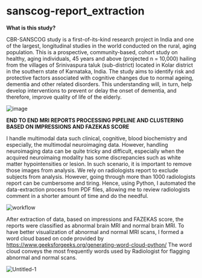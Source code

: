 ﻿# sanscog-report_extraction
 
<b>What is this study?</b>

CBR-SANSCOG study is a first-of-its-kind research project in India and one of the largest, longitudinal studies in the world conducted on the rural, aging population. This is a prospective, community-based, cohort study on healthy, aging individuals, 45 years and above (projected n = 10,000) hailing from the villages of Srinivaspura taluk (sub-district) located in Kolar district in the southern state of Karnataka, India. The study aims to identify risk and protective factors associated with cognitive changes due to normal ageing, dementia and other related disorders. This understanding will, in turn, help develop interventions to prevent or delay the onset of dementia, and therefore, improve quality of life of the elderly.

![image](https://github.com/pradhanhitesh/sanscog-report_extraction/assets/97480316/7b1024c1-d576-470b-9f56-9b95d8ff82d0)

<b>END TO END MRI REPORTS PROCESSING PIPELINE AND CLUSTERING BASED ON IMPRESSIONS AND FAZEKAS SCORE</b>

I handle multimodal data such clinical, cognitive, blood biochemistry and especially, the multimodal neuroimaging data. However, handling neuroimaging data can be quite tricky and difficult, especially when the acquired neuroimaing modality has some discrepancies such as white matter hypointensities or lesion. In such scenario, it is important to remove those images from analysis. We rely on radiologists report to exclude subjects from analysis. However, going through more than 1000 radiologists report can be cumbersome and tiring. Hence, using Python, I automated the data-extraction process from PDF files, allowing me to review radiologists comment in a shorter amount of time and do the needful. 

![workflow](https://github.com/pradhanhitesh/sanscog-report_extraction/assets/97480316/da9ae611-cf2f-495a-b1b1-768b02cfbdda)

After extraction of data, based on impressions and FAZEKAS score, the reports were classified as abnormal brain MRI and normal brain MRI. To have better visualization of abnormal and normal MRI scans, I formed a word cloud based on code provided by https://www.geeksforgeeks.org/generating-word-cloud-python/ The word cloud conveys the most frequently words used by Radiologist for flagging abnormal and normal scans.

![Untitled-1](https://github.com/pradhanhitesh/sanscog-report_extraction/assets/97480316/516b6ac5-2f96-40a1-9b1d-01b4114c4cee)

